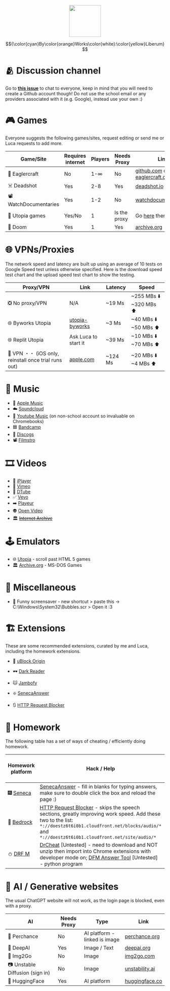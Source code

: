 <p align="center">
<img src="https://github.com/Fox595676/sssmegthread/assets/81087203/abbbe2b2-7e4c-4a75-b719-869fea483187" width="100" height="100" >
</p>
<!--- Unused because no formatting or sizing options    ![byworks](https://github.com/Fox595676/sssmegthread/assets/81087203/abbbe2b2-7e4c-4a75-b719-869fea483187) --->

$${\color{cyan}By\color{orange}Works\color{white}:\color{yellow}Liberum}$$

# 🫂 Discussion channel
Go to **[this issue](https://github.com/Fox595676/sssmegthread/issues/1)** to chat to everyone, keep in mind that you will need to create a Github account though! Do not use the school email or any providers associated with it (e.g. Google), instead use your own :)

# 🎮 Games
Everyone suggests the following games/sites, request editing or send me or Luca requests to add more.

| Game/Site | Requires internet | Players | Needs Proxy | Link(s) |
| --------- | ----------------- | ------- | ----------- | ------- |
| 🧊 Eaglercraft | No | 1-∞ | No | [github.com](https://github.com/Fox595676/eaglercraft-repo) or [eaglercraft.com](eaglercraft.com) |
| ☠️ Deadshot | Yes | 2-8 | Yes | [deadshot.io](https://deadshot.io/) |
| 📽️ WatchDocumentaries | Yes | 1-2 | No | [watchdocumentaries.com](https://watchdocumentaries.com/games/) |
| 🎄 Utopia games | Yes/No | 1 | Is the proxy | Go [here](https://utopia-byworks.koyeb.app/) then click Games |
| 🔫 Doom | Yes | 1 | Yes | [archive.org](https://archive.org/details/doom-play) |


# 🌐 VPNs/Proxies

The network speed and latency are built up using an average of 10 tests on Google Speed test unless otherwise specified. Here is the download speed test chart and the upload speed test chart to show the testing.

Proxy/VPN | Link | Latency | Speed
--------- | ---- | ------- | ---
❎ No proxy/VPN | N/A | ~19 Ms | ~255 MBs ⬇️ ~320 MBs ⬆️
🌐 Byworks Utopia | [utopia-byworks](utopia-byworks.koyeb.app) | ~3 Ms | ~40 MBs ⬇️ ~50 MBs ⬆️
🌐 Replit Utopia | Ask Luca to start it | ~39 Ms | ~10 MBs ⬇️ ~70 MBs ⬆️
📱 VPN ・・ (iOS only, reinstall once trial runs out) | [apple.com](apps.apple.com/gb/app/vpn/id1465229429) | ~124 Ms | ~20 MBs ⬇️ ~4 MBs ⬆️

# 🎵 Music

- 🍏 [Apple Music](https://music.apple.com/us/browse)
- ☁️ [Soundcloud](https://soundcloud.com/)
- 🔺 [Youtube Music](https://music.youtube.com/) (on non-school account so invaluable on Chromebooks)
- 🟦 [Bandcamp](https://bandcamp.com/)
- 📀 [Discogs](https://www.discogs.com/)
- 📽️ [Filmstro](https://filmstro.com/music)

# 🎞️ Videos

- 💜 [iPlayer](https://www.bbc.co.uk/iplayer)
- 🥑 [Vimeo](https://vimeo.com/)
- 🔡 [DTube](https://d.tube/)
- ✅ [Vevo](https://www.hq.vevo.com/)
- ➡️ [Playeur](https://playeur.com/)
- 👽 [Open Video](https://open-video.org/)
- 🏛️ ~~[Internet Archive](https://archive.org/details/movies)~~

# 🕹️ Emulators

- 🌐 [Utopia](https://utopia-byworks.koyeb.app/) - scroll past HTML 5 games
- 🏛️ [Archive.org](https://archive.org/details/softwarelibrary_msdos) - MS-DOS Games

# 🍊 Miscellaneous

- 🐡 Funny screensaver - new shortcut > paste this -> C:\Windows\System32\Bubbles.scr > Open it :3

# 🏗️ Extensions

These are some recommended extensions, curated by me and Luca, including the homework extensions.

- 🛑 [uBlock Origin](https://chromewebstore.google.com/detail/ublock-origin/cjpalhdlnbpafiamejdnhcphjbkeiagm)
- 🕶️ [Dark Reader](https://chromewebstore.google.com/detail/dark-reader/eimadpbcbfnmbkopoojfekhnkhdbieeh)
- 🐱 [Jambofy](https://chromewebstore.google.com/detail/jambofy/ecbedadooalalcgolmfgpnmphhccegei)

- ❇️ [SenecaAnswer](https://chromewebstore.google.com/detail/senecaanswer/aacmadajiomocfofkfpfjdcbbgdlonkc)
- 🔃 [HTTP Request Blocker](https://github.com/clupasq/ChromeHttpRequestBlocker)

# 📘 Homework

The following table has a set of ways of cheating / efficiently doing homework.

Homework platform | Hack / Help | Possible on school devices
----------------- | ----------- | --------------------------
🎆 [Seneca](app.senecalearning.com) | [SenecaAnswer](https://chromewebstore.google.com/detail/senecaanswer/aacmadajiomocfofkfpfjdcbbgdlonkc) - fill in blanks for typing answers, make sure to double click the box and reload the page :) | Yes
🔷 [Bedrock](app.bedrocklearning.org) | [HTTP Request Blocker](https://github.com/clupasq/ChromeHttpRequestBlocker) - skips the speech sections, greatly improving work speed. Add these two to the list: ```*://doestz6t6i0b1.cloudfront.net/blocks/audio/*``` and ```*://doestz6t6i0b1.cloudfront.net/site/audio/*``` | Yes
⛄ [DRF M](drfrostmaths.com) | [DrCheat](https://github.com/JolTheGreat/DrCheat) [Untested] - need to download and NOT unzip then import into Chrome extensions with developer mode on; [DFM Answer Tool](https://github.com/Asad-K/DFM-Answer-Tool) [Untested] - python program | No

# 🤖 AI / Generative websites

The usual ChatGPT website will not work, as the login page is blocked, even with a proxy.

AI | Needs Proxy | Type | Link
-- | ------------ | ---- | ----
🎲 Perchance | No | AI platform - linked is image | [perchance.org](https://perchance.org/ai-text-to-image-generator)
🐬 DeepAI | Yes | Image / Text | [deepai.org](https://deepai.org/)
📁 Img2Go | No | Image | [img2go.com](https://www.img2go.com/ai-art-generator)
📷 Unstable Diffusion (sign in) | No | Image | [unstability.ai](https://www.unstability.ai/)
🤗 HuggingFace | Yes | AI platform | [huggingface.co](https://huggingface.co/)

